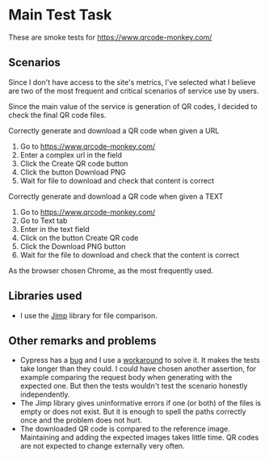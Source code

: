 # Main Test Task
These are smoke tests for https://www.qrcode-monkey.com/

## Scenarios
Since I don't have access to the site's metrics, I've selected what I believe are two of the most frequent and critical scenarios of service use by users.

Since the main value of the service is generation of QR codes, I decided to check the final QR code files.

Correctly generate and download a QR code when given a URL
1. Go to https://www.qrcode-monkey.com/
2. Enter a complex url in the field
3. Click the Create QR code button
4. Click the button Download PNG
5. Wait for file to download and check that content is correct

Correctly generate and download a QR code when given a TEXT
1. Go to https://www.qrcode-monkey.com/
2. Go to Text tab
3. Enter in the text field
4. Click on the button Create QR code
5. Click the Download PNG button
6. Wait for the file to download and check that the content is correct

As the browser chosen Chrome, as the most frequently used.

## Libraries used
- I use the [Jimp](https://github.com/oliver-moran/jimp#readme) library for file comparison.

## Other remarks and problems
- Cypress has a [bug](https://github.com/cypress-io/cypress/issues/14857) and I use a [workaround](https://github.com/olegkorobeynikov/BitlyTestTaskPOM/blob/master/cypress/support/Pages/MainPage.js#L41) to solve it. It makes the tests take longer than they could. I could have chosen another assertion, for example comparing the request body when generating with the expected one. But then the tests wouldn't test the scenario honestly independently.
- The Jimp library gives uninformative errors if one (or both) of the files is empty or does not exist. But it is enough to spell the paths correctly once and the problem does not hurt.
- The downloaded QR code is compared to the reference image. Maintaining and adding the expected images takes little time. QR codes are not expected to change externally very often. 
